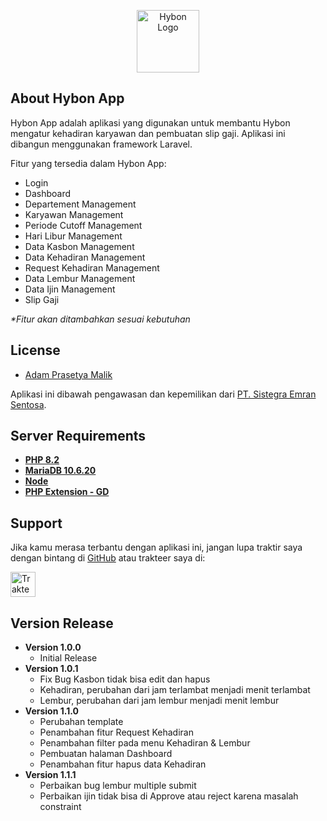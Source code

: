 <p align="center">
    <a href="https://hynon-gajian.sistegra.id" target="_blank">
        <img src="https://hybon-gajian.sistegra.id/hybon-logo-circle.png" width="100" alt="Hybon Logo">
    </a>
</p>

## About Hybon App

Hybon App adalah aplikasi yang digunakan untuk membantu Hybon mengatur kehadiran karyawan dan pembuatan slip gaji. Aplikasi ini dibangun menggunakan framework Laravel.

Fitur yang tersedia dalam Hybon App:

-   Login
-   Dashboard
-   Departement Management
-   Karyawan Management
-   Periode Cutoff Management
-   Hari Libur Management
-   Data Kasbon Management
-   Data Kehadiran Management
-   Request Kehadiran Management
-   Data Lembur Management
-   Data Ijin Management
-   Slip Gaji

_\*Fitur akan ditambahkan sesuai kebutuhan_

## License

-   [Adam Prasetya Malik](https://github.com/manasama77)

Aplikasi ini dibawah pengawasan dan kepemilikan dari [PT. Sistegra Emran Sentosa](https://sistegra.id).

## Server Requirements

-   **[PHP 8.2](https://www.php.net/)**
-   **[MariaDB 10.6.20](https://mariadb.org/)**
-   **[Node](https://nodejs.org/en/)**
-   **[PHP Extension - GD](https://www.php.net/manual/en/book.gd)**

## Support

Jika kamu merasa terbantu dengan aplikasi ini, jangan lupa traktir saya dengan bintang di [GitHub](https://github.com/manasama77/hybon-app) atau trakteer saya di:

<a href="https://trakteer.id/adam_pm" target="_blank"><img id="wse-buttons-preview" src="https://edge-cdn.trakteer.id/images/embed/trbtn-red-1.png?date=18-11-2023" height="40" style="border:0px;height:40px;" alt="Trakteer Saya"></a>

## Version Release

-   **Version 1.0.0**
    -   Initial Release
-   **Version 1.0.1**
    -   Fix Bug Kasbon tidak bisa edit dan hapus
    -   Kehadiran, perubahan dari jam terlambat menjadi menit terlambat
    -   Lembur, perubahan dari jam lembur menjadi menit lembur
-   **Version 1.1.0**
    -   Perubahan template
    -   Penambahan fitur Request Kehadiran
    -   Penambahan filter pada menu Kehadiran & Lembur
    -   Pembuatan halaman Dashboard
    -   Penambahan fitur hapus data Kehadiran
-   **Version 1.1.1**
    -   Perbaikan bug lembur multiple submit
    -   Perbaikan ijin tidak bisa di Approve atau reject karena masalah constraint
